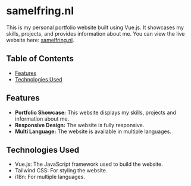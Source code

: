 # samelfring.nl

This is my personal portfolio website built using Vue.js. It showcases my skills, projects, and provides information about me. You can view the live website here: [samelfring.nl](https://samelfring.nl).
## Table of Contents

- [Features](#features)
- [Technologies Used](#technologies-used)

## Features

- **Portfolio Showcase:** This website displays my skills, projects and information about me.
- **Responsive Design:** The website is fully responsive.
- **Multi Language:** The website is available in multiple languages.

## Technologies Used

- Vue.js: The JavaScript framework used to build the website.
- Tailwind CSS: For styling the website.
- i18n: For multiple languages.
